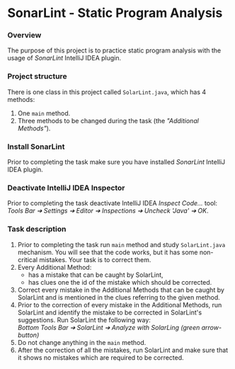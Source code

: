 # SonarLint - Static Program Analysis

### Overview
The purpose of this project is to practice static program analysis with the usage of _SonarLint_ IntelliJ IDEA plugin.

### Project structure

There is one class in this project called `SolarLint.java`, which has 4 methods:
1. One `main` method.
2. Three methods to be changed during the task (the _"Additional Methods"_).

### Install SonarLint
Prior to completing the task make sure you have installed _SonarLint_ IntelliJ IDEA plugin.

### Deactivate IntelliJ IDEA Inspector
Prior to completing the task deactivate IntelliJ IDEA _Inspect Code..._ tool:<br>
_Tools Bar ➔ Settings ➔ Editor ➔ Inspections ➔ Uncheck 'Java' ➔ OK_.

### Task description
1. Prior to completing the task run `main` method and study `SolarLint.java` mechanism. You will see that the code works, but it has some non-critical mistakes. Your task is to correct them.
2. Every Additional Method:
    - has a mistake that can be caught by SolarLint,
    - has clues one the id of the mistake which should be corrected.
3. Correct every mistake in the Additional Methods that can be caught by SolarLint and is mentioned in the clues referring to the given method.
4. Prior to the correction of every mistake in the Additional Methods, run SolarLint and identify the mistake to be corrected in SolarLint's suggestions. Run SolarLint the following way:<br>
   _Bottom Tools Bar ➔ SolarLint ➔ Analyze with SolarLing (green arrow-button)_
5. Do not change anything in the `main` method.
6. After the correction of all the mistakes, run SolarLint and make sure that it shows no mistakes which are required to be corrected.
